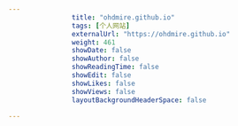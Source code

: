 ---
                title: "ohdmire.github.io"
                tags: [个人网站]
                externalUrl: "https://ohdmire.github.io"
                weight: 461
                showDate: false
                showAuthor: false
                showReadingTime: false
                showEdit: false
                showLikes: false
                showViews: false
                layoutBackgroundHeaderSpace: false
                ---

